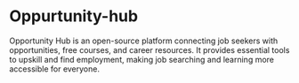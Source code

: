 # Oppurtunity-hub
Opportunity Hub is an open-source platform connecting job seekers with opportunities, free courses, and career resources. It provides essential tools to upskill and find employment, making job searching and learning more accessible for everyone.
